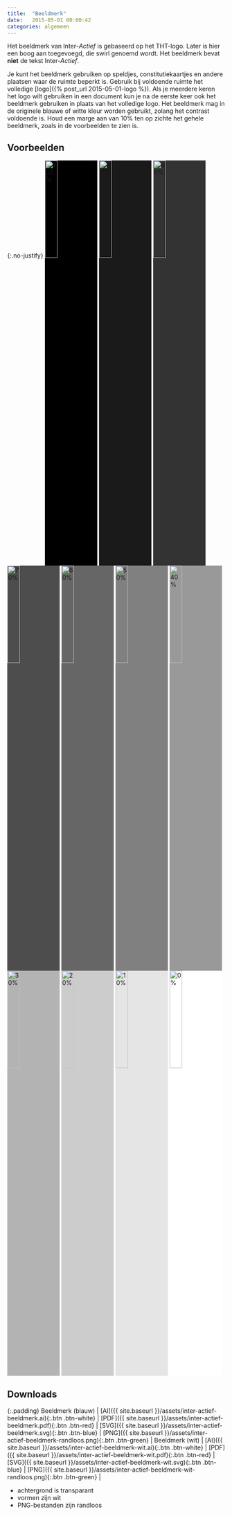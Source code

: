 ```yaml
---
title:  "Beeldmerk"
date:   2015-05-01 00:00:42
categories: algemeen
---
```

Het beeldmerk van Inter-*Actief* is gebaseerd op het THT-logo. Later is hier een boog aan toegevoegd, die swirl genoemd
 wordt. Het beeldmerk bevat **niet** de tekst Inter-*Actief*.

Je kunt het beeldmerk gebruiken op speldjes, constitutiekaartjes en andere plaatsen waar de ruimte beperkt is. Gebruik
 bij voldoende ruimte het volledige [logo]({% post_url 2015-05-01-logo %}). Als je meerdere keren het logo wilt gebruiken
 in een document kun je na de eerste keer ook het beeldmerk gebruiken in plaats van het volledige logo. Het beeldmerk mag
 in de originele blauwe of witte kleur worden gebruikt, zolang het contrast voldoende is. Houd een marge aan van 10% ten
 op zichte het gehele beeldmerk, zoals in de voorbeelden te zien is.

Voorbeelden
-----------

{:.no-justify}
<img src="{{ site.baseurl }}/assets/inter-actief-beeldmerk-wit.png" style="background-color: #000; width: 24%;" title="100%" alt="100%" />
<img src="{{ site.baseurl }}/assets/inter-actief-beeldmerk-wit.png" style="background-color: #1A1A1A; width: 24%;" title="90%" alt="90%" />
<img src="{{ site.baseurl }}/assets/inter-actief-beeldmerk-wit.png" style="background-color: #333; width: 24%;" title="80%" alt="80%" />
<img src="{{ site.baseurl }}/assets/inter-actief-beeldmerk-wit.png" style="background-color: #4D4D4D; width: 24%;" title="70%" alt="70%" />
<img src="{{ site.baseurl }}/assets/inter-actief-beeldmerk-wit.png" style="background-color: #666; width: 24%;" title="60%" alt="60%" />
<img src="{{ site.baseurl }}/assets/inter-actief-beeldmerk.png" style="background-color: #808080; width: 24%;" title="50%" alt="50%" />
<img src="{{ site.baseurl }}/assets/inter-actief-beeldmerk.png" style="background-color: #999; width: 24%;" title="40%" alt="40%" />
<img src="{{ site.baseurl }}/assets/inter-actief-beeldmerk.png" style="background-color: #B3B3B3; width: 24%;" title="30%" alt="30%" />
<img src="{{ site.baseurl }}/assets/inter-actief-beeldmerk.png" style="background-color: #CCC; width: 24%;" title="20%" alt="20%" />
<img src="{{ site.baseurl }}/assets/inter-actief-beeldmerk.png" style="background-color: #E5E5E5; width: 24%;" title="10%" alt="10%"/>
<img src="{{ site.baseurl }}/assets/inter-actief-beeldmerk.png" style="background-color: #FFF; width: 24%;" title="0%" alt="0%" />

Downloads
---------

{:.padding}
Beeldmerk (blauw) | [AI]({{ site.baseurl }}/assets/inter-actief-beeldmerk.ai){:.btn .btn-white} | [PDF]({{ site.baseurl }}/assets/inter-actief-beeldmerk.pdf){:.btn .btn-red} | [SVG]({{ site.baseurl }}/assets/inter-actief-beeldmerk.svg){:.btn .btn-blue} | [PNG]({{ site.baseurl }}/assets/inter-actief-beeldmerk-randloos.png){:.btn .btn-green} |
Beeldmerk (wit) | [AI]({{ site.baseurl }}/assets/inter-actief-beeldmerk-wit.ai){:.btn .btn-white} | [PDF]({{ site.baseurl }}/assets/inter-actief-beeldmerk-wit.pdf){:.btn .btn-red} | [SVG]({{ site.baseurl }}/assets/inter-actief-beeldmerk-wit.svg){:.btn .btn-blue} | [PNG]({{ site.baseurl }}/assets/inter-actief-beeldmerk-wit-randloos.png){:.btn .btn-green} |

* achtergrond is transparant
* vormen zijn wit
* PNG-bestanden zijn randloos
